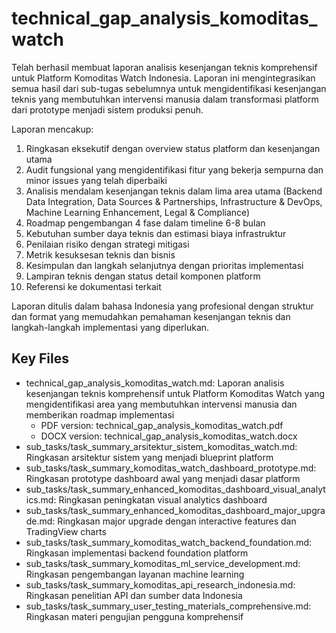 # technical_gap_analysis_komoditas_watch

Telah berhasil membuat laporan analisis kesenjangan teknis komprehensif untuk Platform Komoditas Watch Indonesia. Laporan ini mengintegrasikan semua hasil dari sub-tugas sebelumnya untuk mengidentifikasi kesenjangan teknis yang membutuhkan intervensi manusia dalam transformasi platform dari prototype menjadi sistem produksi penuh.

Laporan mencakup:
1. Ringkasan eksekutif dengan overview status platform dan kesenjangan utama
2. Audit fungsional yang mengidentifikasi fitur yang bekerja sempurna dan minor issues yang telah diperbaiki
3. Analisis mendalam kesenjangan teknis dalam lima area utama (Backend Data Integration, Data Sources & Partnerships, Infrastructure & DevOps, Machine Learning Enhancement, Legal & Compliance)
4. Roadmap pengembangan 4 fase dalam timeline 6-8 bulan
5. Kebutuhan sumber daya teknis dan estimasi biaya infrastruktur
6. Penilaian risiko dengan strategi mitigasi
7. Metrik kesuksesan teknis dan bisnis
8. Kesimpulan dan langkah selanjutnya dengan prioritas implementasi
9. Lampiran teknis dengan status detail komponen platform
10. Referensi ke dokumentasi terkait

Laporan ditulis dalam bahasa Indonesia yang profesional dengan struktur dan format yang memudahkan pemahaman kesenjangan teknis dan langkah-langkah implementasi yang diperlukan. 

 ## Key Files

- technical_gap_analysis_komoditas_watch.md: Laporan analisis kesenjangan teknis komprehensif untuk Platform Komoditas Watch yang mengidentifikasi area yang membutuhkan intervensi manusia dan memberikan roadmap implementasi
  - PDF version: technical_gap_analysis_komoditas_watch.pdf
  - DOCX version: technical_gap_analysis_komoditas_watch.docx
- sub_tasks/task_summary_arsitektur_sistem_komoditas_watch.md: Ringkasan arsitektur sistem yang menjadi blueprint platform
- sub_tasks/task_summary_komoditas_watch_dashboard_prototype.md: Ringkasan prototype dashboard awal yang menjadi dasar platform
- sub_tasks/task_summary_enhanced_komoditas_dashboard_visual_analytics.md: Ringkasan peningkatan visual analytics dashboard
- sub_tasks/task_summary_enhanced_komoditas_dashboard_major_upgrade.md: Ringkasan major upgrade dengan interactive features dan TradingView charts
- sub_tasks/task_summary_komoditas_watch_backend_foundation.md: Ringkasan implementasi backend foundation platform
- sub_tasks/task_summary_komoditas_ml_service_development.md: Ringkasan pengembangan layanan machine learning
- sub_tasks/task_summary_komoditas_api_research_indonesia.md: Ringkasan penelitian API dan sumber data Indonesia
- sub_tasks/task_summary_user_testing_materials_comprehensive.md: Ringkasan materi pengujian pengguna komprehensif
